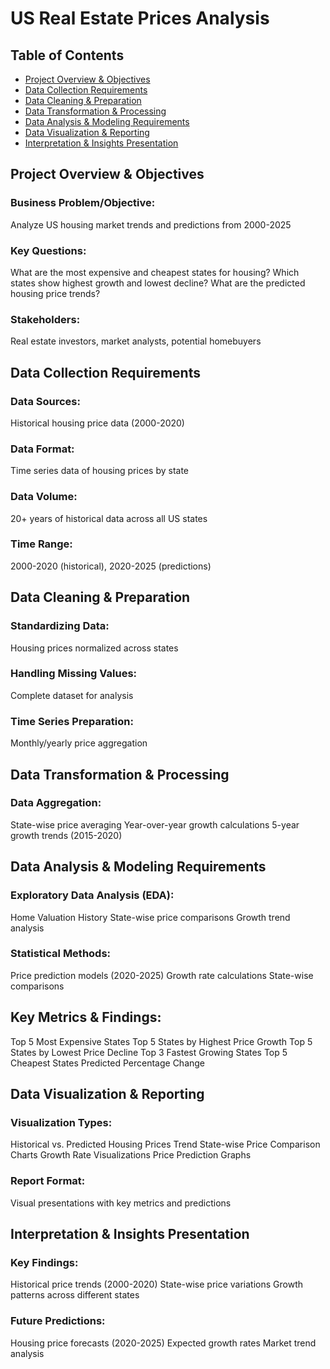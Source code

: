 # US Real Estate Prices Analysis

## Table of Contents
- [Project Overview & Objectives](https://github.com/XBarc16/Data-Analyst-Portfolio/blob/main/Project/Python%20Projects/US%20Real%20Estate%20Prices%20Analysis/Readme.md#Project-Overview--Objectives)
- [Data Collection Requirements](https://github.com/XBarc16/Data-Analyst-Portfolio/blob/main/Project/Python%20Projects/US%20Real%20Estate%20Prices%20Analysis/Readme.md#Data-Collection-Requirements)
- [Data Cleaning & Preparation](https://github.com/XBarc16/Data-Analyst-Portfolio/blob/main/Project/Python%20Projects/US%20Real%20Estate%20Prices%20Analysis/Readme.md#Data-Cleaning--Preparation)
- [Data Transformation & Processing](https://github.com/XBarc16/Data-Analyst-Portfolio/blob/main/Project/Python%20Projects/US%20Real%20Estate%20Prices%20Analysis/Readme.md#Data-Transformation--Processing)
- [Data Analysis & Modeling Requirements](https://github.com/XBarc16/Data-Analyst-Portfolio/blob/main/Project/Python%20Projects/US%20Real%20Estate%20Prices%20Analysis/Readme.md#Data-Analysis--Modeling-Requirements) 
- [Data Visualization & Reporting](https://github.com/XBarc16/Data-Analyst-Portfolio/blob/main/Project/Python%20Projects/US%20Real%20Estate%20Prices%20Analysis/Readme.md#Data-Visualization--Reporting)
- [Interpretation & Insights Presentation](https://github.com/XBarc16/Data-Analyst-Portfolio/blob/main/Project/Python%20Projects/US%20Real%20Estate%20Prices%20Analysis/Readme.md#Interpretation--Insights-Presentation)

## Project Overview & Objectives

### Business Problem/Objective: 

Analyze US housing market trends and predictions from 2000-2025

### Key Questions:

What are the most expensive and cheapest states for housing?
Which states show highest growth and lowest decline?
What are the predicted housing price trends?

### Stakeholders: 

Real estate investors, market analysts, potential homebuyers

## Data Collection Requirements

### Data Sources:

Historical housing price data (2000-2020)

### Data Format:

Time series data of housing prices by state

### Data Volume:

20+ years of historical data across all US states

### Time Range: 

2000-2020 (historical), 2020-2025 (predictions)

## Data Cleaning & Preparation

### Standardizing Data:

Housing prices normalized across states

### Handling Missing Values:

Complete dataset for analysis

### Time Series Preparation: 

Monthly/yearly price aggregation

## Data Transformation & Processing

### Data Aggregation:

State-wise price averaging
Year-over-year growth calculations
5-year growth trends (2015-2020)

## Data Analysis & Modeling Requirements

### Exploratory Data Analysis (EDA):

Home Valuation History
State-wise price comparisons
Growth trend analysis

### Statistical Methods:

Price prediction models (2020-2025)
Growth rate calculations
State-wise comparisons

## Key Metrics & Findings:

Top 5 Most Expensive States 
Top 5 States by Highest Price Growth 
Top 5 States by Lowest Price Decline 
Top 3 Fastest Growing States 
Top 5 Cheapest States 
Predicted Percentage Change 

## Data Visualization & Reporting

### Visualization Types:

Historical vs. Predicted Housing Prices Trend
State-wise Price Comparison Charts
Growth Rate Visualizations
Price Prediction Graphs

### Report Format:

Visual presentations with key metrics and predictions

## Interpretation & Insights Presentation

### Key Findings:

Historical price trends (2000-2020)
State-wise price variations
Growth patterns across different states

### Future Predictions:

Housing price forecasts (2020-2025)
Expected growth rates
Market trend analysis
